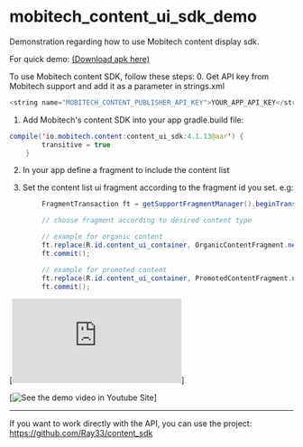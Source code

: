 # mobitech_content_ui_sdk_demo
Demonstration regarding how to use Mobitech content display sdk.


For quick demo: [(Download apk here)](https://www.dropbox.com/s/c2qn9lxbkdovw6s/content_ui_demo-release.apk?dl=1)


To use Mobitech content SDK, follow these steps:
0. Get API key from Mobitech support and add it as a parameter in strings.xml
```java
<string name="MOBITECH_CONTENT_PUBLISHER_API_KEY">YOUR_APP_API_KEY</string>
```

1. Add Mobitech's content SDK into your app gradle.build file:
```java
compile('io.mobitech.content:content_ui_sdk:4.1.13@aar') {
        transitive = true
    }
```

2. In your app define a fragment to include the content list

3. Set the content list ui fragment according to the fragment id you set.
e.g:
```java
        FragmentTransaction ft = getSupportFragmentManager().beginTransaction();

        // choose fragment according to desired content type

        // example for organic content
        ft.replace(R.id.content_ui_container, OrganicContentFragment.newInstance(), OrganicContentFragment.TAG);
        ft.commit();

        // example for promoted content
        ft.replace(R.id.content_ui_container, PromotedContentFragment.newInstance(), PromotedContentFragment.TAG);
        ft.commit();
```


[![See the demo video in YouKu Site](http://v.youku.com/v_show/id_XMzE3MTg3MTg0NA==.html)]

[![See the demo video in Youtube Site](https://youtu.be/rAqc3EF3G8U)]

----------------------------------
If you want to work directly with the API, you can use the project:
https://github.com/Ray33/content_sdk

